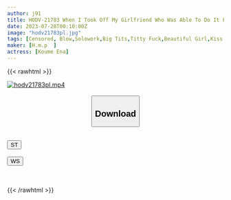 ```yaml
---
author: j91
title: HODV-21783 When I Took Off My Girlfriend Who Was Able To Do It For The First Time, It Was A Hidden Beauty Big Tits That I Could Not Imagine From The Clothes! I Was Excited By The Cute Face And H Cup Colossal Tits That I Couldn't Imagine From The Usual Sober Glasses I Had Seeded Over And Over Until My Sexual Desire Was Extinguished Ena Koume
date: 2023-07-28T00:10:00Z
image: "hodv21783pl.jpg"
tags: [Censored, Blow,Solowork,Big Tits,Titty Fuck,Beautiful Girl,Kiss	]
maker: [H.m.p  ]
actress: [Koume Ena]
---
```



{{< rawhtml >}}

<div class="video" data-videoid="RymlBO03e1Hdgoe">
    <a href="javascript:;">
        <img src="https://my.j91.asia/posts/hodv21783pl/hodv21783pl.jpg" width="WIDTH" height="HEIGHT" alt="hodv21783pl.mp4" loading="lazy">
    </a>
</div>

<script type="text/javascript" src="https://j91.asia/asset/on-demand-st.js"></script>

<br>
  <link rel="stylesheet" href="https://j91.asia/asset/bs5.css">
  
  <center>
  <button class="btn btn-primary" type="button" data-bs-toggle="collapse" data-bs-target=".multi-collapse" aria-expanded="false" aria-controls="multiCollapseExample1 multiCollapseExample2"><h2>Download</h2></button></center>
</p>
<div class="row">
  <div class="col">
    <div class="collapse multi-collapse" id="multiCollapseExample1">
      <div class="card card-body">
	      	      <br>
<div class="buttons">  
<a href="https://streamtape.to/v/RymlBO03e1Hdgoe"><button class="btn-hover color-3"><i class="fa fa-download"></i> ST</button></a></div>
    </div>
  </div>
</div>
  <div class="col">
    <div class="collapse multi-collapse" id="multiCollapseExample2">
      <div class="card card-body">
	      <br>
<div class="buttons">
    <a href="https://wolfstream.tv/9k6jfui8w71b.html"><button class="btn-hover color-9"><i class="fa fa-download"></i> WS</button></a></div>
<br><br>
      </div>
    </div>
  </div>
</div>

{{< /rawhtml >}}
